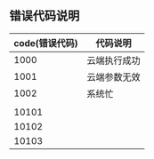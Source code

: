 ## 错误代码说明

|code(错误代码)     |代码说明
|-------------------|--------------------
|1000               |云端执行成功
|1001               |云端参数无效
|1002               |系统忙
|                   |
|10101              |
|10102              |
|10103              |



